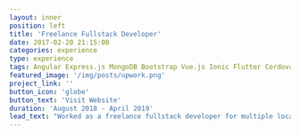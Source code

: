```yaml
---
layout: inner
position: left
title: 'Freelance Fullstack Developer'
date: 2017-02-20 21:15:00
categories: experience
type: experience
tags: Angular Express.js MongoDB Bootstrap Vue.js Ionic Flutter Cordova Python Flask Javascript Firebase
featured_image: '/img/posts/upwork.png'
project_link: ''
button_icon: 'globe'
button_text: 'Visit Website'
duration: 'August 2018 - April 2019'
lead_text: "Worked as a freelance fullstack developer for multiple local as well as international clients from the UK and USA. Also worked through Upwork with over 88% success rate and highly satisfied clients."
---
```

